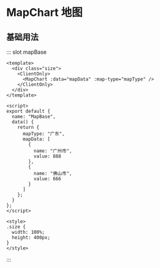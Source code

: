 # MapChart 地图

## 基础用法
<Common-DemoCode  code-slot="mapBase">
  <map-base/>
</Common-DemoCode>


::: slot mapBase
```vue
<template>
  <div class="size">
    <ClientOnly>
      <MapChart :data="mapData" :map-type="mapType" />
    </ClientOnly>
  </div>
</template>

<script>
export default {
  name: "MapBase",
  data() {
    return {
      mapType: "广东",
      mapData: [
        {
          name: "广州市",
          value: 888
        },
        {
          name: "佛山市",
          value: 666
        }
      ]
    };
  }
};
</script>

<style>
.size {
  width: 100%;
  height: 400px;
}
</style>
```
:::
